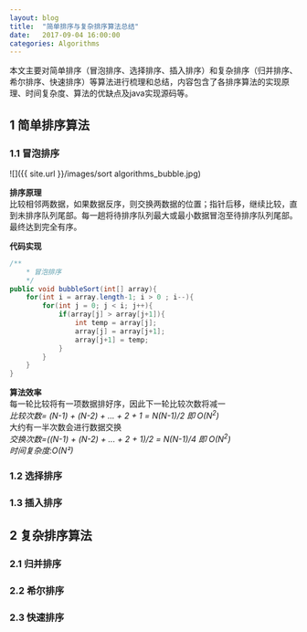 ```yaml
---
layout: blog
title:  "简单排序与复杂排序算法总结"
date:   2017-09-04 16:00:00
categories: Algorithms
---
```

本文主要对简单排序（冒泡排序、选择排序、插入排序）和复杂排序（归并排序、希尔排序、快速排序）等算法进行梳理和总结，内容包含了各排序算法的实现原理、时间复杂度、算法的优缺点及java实现源码等。
<!--more-->
## 1 简单排序算法

### 1.1 冒泡排序
![]({{ site.url }}/images/sort algorithms_bubble.jpg)  

**排序原理**  
比较相邻两数据，如果数据反序，则交换两数据的位置；指针后移，继续比较，直到未排序队列尾部。每一趟将待排序队列最大或最小数据冒泡至待排序队列尾部。最终达到完全有序。  

**代码实现**  
```java
/**
	* 冒泡排序
	*/
public void bubbleSort(int[] array){
	for(int i = array.length-1; i > 0 ; i--){
		for(int j = 0; j < i; j++){
			if(array[j] > array[j+1]){
				int temp = array[j];
				array[j] = array[j+1];
				array[j+1] = temp;
			}
		}
	}
}
```

**算法效率**  
每一轮比较将有一项数据排好序，因此下一轮比较次数将减一  
*比较次数= (N-1) + (N-2) + ... + 2 + 1 = N(N-1)/2 即 O(N<sup>2</sup>)*  
大约有一半次数会进行数据交换  
*交换次数=((N-1) + (N-2) + ... + 2 + 1)/2 = N(N-1)/4 即 O(N<sup>2</sup>)*  
*时间复杂度:O(N²)*
### 1.2 选择排序

### 1.3 插入排序

## 2 复杂排序算法

### 2.1 归并排序

### 2.2 希尔排序

### 2.3 快速排序
